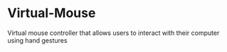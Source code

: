 # Virtual-Mouse
 Virtual mouse controller that allows users to interact with their computer using hand gestures
